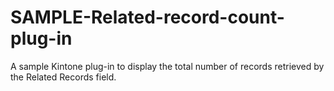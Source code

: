 # SAMPLE-Related-record-count-plug-in
A sample Kintone plug-in to display the total number of records retrieved by the Related Records field.
